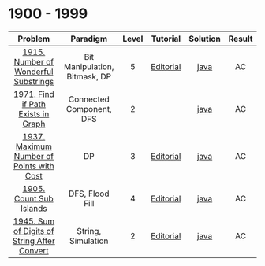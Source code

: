 # 1900 - 1999

|                                                       Problem                                                       |           Paradigm            | Level |                                          Tutorial                                           |                         Solution                          | Result |
| :-----------------------------------------------------------------------------------------------------------------: | :---------------------------: | :---: | :-----------------------------------------------------------------------------------------: | :-------------------------------------------------------: | :----: |
|        [1915. Number of Wonderful Substrings](https://leetcode.com/problems/number-of-wonderful-substrings/)        | Bit Manipulation, Bitmask, DP |   5   |    [Editorial](https://leetcode.com/problems/number-of-wonderful-substrings/editorial/)     |    [java](./1915_Number_of_Wonderful_Substrings.java)     |   AC   |
|          [1971. Find if Path Exists in Graph](https://leetcode.com/problems/find-if-path-exists-in-graph/)          |   Connected Component, DFS    |   2   |                                                                                             |     [java](./1971_Find_if_Path_Exists_in_Graph.java)      |   AC   |
|    [1937. Maximum Number of Points with Cost](https://leetcode.com/problems/maximum-number-of-points-with-cost/)    |              DP               |   3   |  [Editorial](https://leetcode.com/problems/maximum-number-of-points-with-cost/editorial/)   |  [java](./1937_Maximum_Number_of_Points_with_Cost.java)   |   AC   |
|                     [1905. Count Sub Islands](https://leetcode.com/problems/count-sub-islands/)                     |        DFS, Flood Fill        |   4   |           [Editorial](https://leetcode.com/problems/count-sub-islands/editorial/)           |           [java](./1905_Count_Sub_Islands.java)           |   AC   |
| [1945. Sum of Digits of String After Convert](https://leetcode.com/problems/sum-of-digits-of-string-after-convert/) |      String, Simulation       |   2   | [Editorial](https://leetcode.com/problems/sum-of-digits-of-string-after-convert/editorial/) | [java](./1945_Sum_of_Digits_of_String_After_Convert.java) |   AC   |
